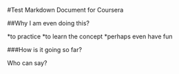 #Test Markdown Document for Coursera

##Why I am even doing this?

*to practice
*to learn the concept
*perhaps even have fun

###How is it going so far?

Who can say?